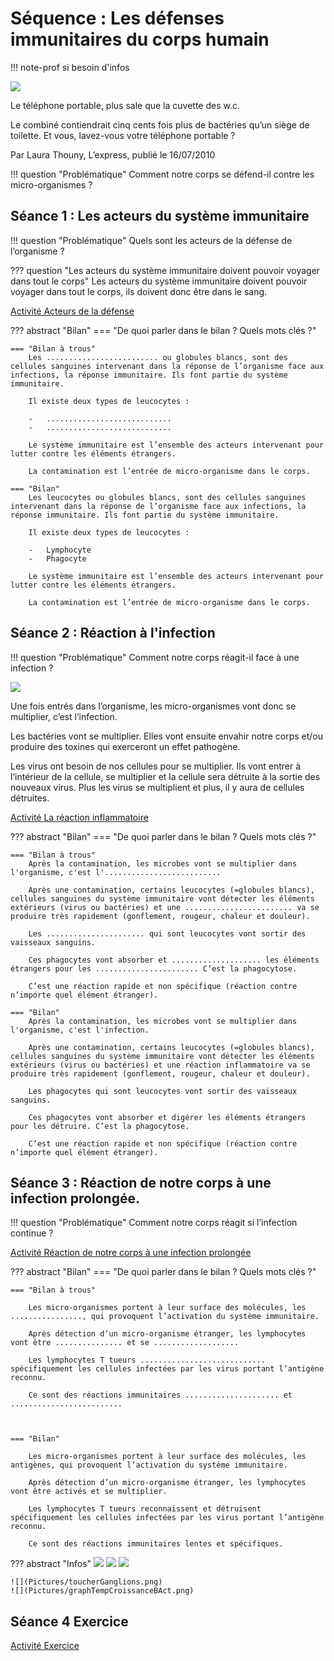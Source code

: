 # Séquence : Les défenses immunitaires du corps humain

!!! note-prof
    si besoin d'infos

![](Pictures/articleBacteriesHumain.png)

Le téléphone portable, plus sale que la cuvette des w.c.

Le combiné contiendrait cinq cents fois plus de bactéries qu’un siège de toilette. Et vous, lavez-vous votre téléphone portable ?

Par Laura Thouny, L’express, publié le 16/07/2010


!!! question "Problématique"
    Comment notre corps se défend-il contre les micro-organismes ?

    

## Séance 1 : Les acteurs du système immunitaire

!!! question "Problématique"
    Quels sont les acteurs de la défense de l’organisme ?

??? question "Les acteurs du système immunitaire doivent pouvoir voyager dans tout le corps"
    Les acteurs du système immunitaire doivent pouvoir voyager dans tout le corps, ils doivent donc être dans le sang.

[Activité Acteurs de la défense](../acteursSystImmu)



??? abstract "Bilan"
    === "De quoi parler dans le bilan ? Quels mots clés ?"

    === "Bilan à trous"
        Les ......................... ou globules blancs, sont des cellules sanguines intervenant dans la réponse de l’organisme face aux infections, la réponse immunitaire. Ils font partie du système immunitaire.

        Il existe deux types de leucocytes :

        -   ............................
        -   ............................

        Le système immunitaire est l’ensemble des acteurs intervenant pour lutter contre les éléments étrangers.

        La contamination est l’entrée de micro-organisme dans le corps.

    === "Bilan"
        Les leucocytes ou globules blancs, sont des cellules sanguines intervenant dans la réponse de l’organisme face aux infections, la réponse immunitaire. Ils font partie du système immunitaire.

        Il existe deux types de leucocytes :

        -   Lymphocyte
        -   Phagocyte

        Le système immunitaire est l’ensemble des acteurs intervenant pour lutter contre les éléments étrangers.

        La contamination est l’entrée de micro-organisme dans le corps.


## Séance 2 : Réaction à l'infection

!!! question "Problématique"
    Comment notre corps réagit-il face à une infection ?

![](Pictures/multipliMicroorga.png)


Une fois entrés dans l’organisme, les micro-organismes vont donc se multiplier, c’est l’infection.

Les bactéries vont se multiplier. Elles vont ensuite envahir notre corps et/ou produire des toxines qui exerceront un effet pathogène.

Les virus ont besoin de nos cellules pour se multiplier. Ils vont entrer à l’intérieur de la cellule, se multiplier et la cellule sera détruite à la sortie des nouveaux virus. Plus les virus se multiplient et plus, il y aura de cellules détruites.

[Activité La réaction inflammatoire](../inflammation)




??? abstract "Bilan"
    === "De quoi parler dans le bilan ? Quels mots clés ?"

    === "Bilan à trous"
        Après la contamination, les microbes vont se multiplier dans l'organisme, c'est l'..........................

        Après une contamination, certains leucocytes (=globules blancs), cellules sanguines du système immunitaire vont détecter les éléments extérieurs (virus ou bactéries) et une ........................ va se produire très rapidement (gonflement, rougeur, chaleur et douleur).

        Les ...................... qui sont leucocytes vont sortir des vaisseaux sanguins.

        Ces phagocytes vont absorber et .................... les éléments étrangers pour les ....................... C’est la phagocytose.

        C’est une réaction rapide et non spécifique (réaction contre n’importe quel élément étranger).

    === "Bilan"
        Après la contamination, les microbes vont se multiplier dans l'organisme, c'est l'infection.

        Après une contamination, certains leucocytes (=globules blancs), cellules sanguines du système immunitaire vont détecter les éléments extérieurs (virus ou bactéries) et une réaction inflammatoire va se produire très rapidement (gonflement, rougeur, chaleur et douleur).

        Les phagocytes qui sont leucocytes vont sortir des vaisseaux sanguins.

        Ces phagocytes vont absorber et digérer les éléments étrangers pour les détruire. C’est la phagocytose.

        C’est une réaction rapide et non spécifique (réaction contre n’importe quel élément étranger).



## Séance 3 : Réaction de notre corps à une infection prolongée.


!!! question "Problématique"
    Comment notre corps réagit si l’infection continue ?

[Activité Réaction de notre corps à une infection prolongée](../infectionContinue)



??? abstract "Bilan"
    === "De quoi parler dans le bilan ? Quels mots clés ?"

    === "Bilan à trous"
        
        Les micro-organismes portent à leur surface des molécules, les ................, qui provoquent l’activation du système immunitaire.

        Après détection d’un micro-organisme étranger, les lymphocytes vont être ............... et se ...................

        Les lymphocytes T tueurs ............................  spécifiquement les cellules infectées par les virus portant l’antigène reconnu.

        Ce sont des réactions immunitaires ..................... et .........................     



    === "Bilan"
    
        Les micro-organismes portent à leur surface des molécules, les antigènes, qui provoquent l’activation du système immunitaire.

        Après détection d’un micro-organisme étranger, les lymphocytes vont être activés et se multiplier.

        Les lymphocytes T tueurs reconnaissent et détruisent  spécifiquement les cellules infectées par les virus portant l’antigène reconnu.

        Ce sont des réactions immunitaires lentes et spécifiques.

??? abstract "Infos"
    ![](Pictures/lymphocyteT_2.jpg)
    ![](Pictures/lymphocyteT_3.jpg)
    ![](Pictures/localisationGanglions.png)

    ![](Pictures/toucherGanglions.png)
    ![](Pictures/graphTempCroissanceBAct.png)

## Séance 4 Exercice


[Activité Exercice](../exoActeursInfections)
